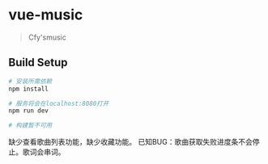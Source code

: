 # vue-music

> Cfy'smusic

## Build Setup

``` bash
# 安装所需依赖
npm install

# 服务将会在localhost:8080打开
npm run dev

# 构建暂不可用

```

缺少查看歌曲列表功能，缺少收藏功能。
已知BUG：歌曲获取失败进度条不会停止。歌词会串词。
